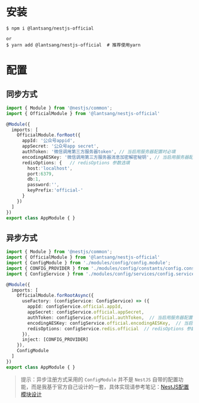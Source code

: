 # 安装

``` shell
$ npm i @lantsang/nestjs-official

or
$ yarn add @lantsang/nestjs-official  # 推荐使用yarn
```

# 配置

## 同步方式

``` typescript
import { Module } from '@nestjs/common';
import { OfficialModule } from '@lantsang/nestjs-official'

@Module({
  imports: [
    OfficialModule.forRoot({
      appId: '公众号appid', 
      appSecret: '公众号app secret',
      authToken: '微信调用第三方服务器token', // 当启用服务器配置时必填
      encodingAESKey: '微信调用第三方服务器消息加密解密秘钥', // 当启用服务器配置时必填
      redisOptions: {   // redisOptions 参数选填
        host:'localhost',
        port:6379,
        db:1,
        password:'',
        keyPrefix:'official-'
      }
    })
  ]
})
export class AppModule { }
```

## 异步方式

``` typescript
import { Module } from '@nestjs/common';
import { OfficialModule } from '@lantsang/nestjs-official'
import { ConfigModule } from './modules/config/config.module';
import { CONFIG_PROVIDER } from './modules/config/constants/config.constant';
import { ConfigService } from './modules/config/services/config.service';

@Module({
  imports: [
    OfficialModule.forRootAsync({
      useFactory: (configService: ConfigService) => ({
        appId: configService.official.appId,
        appSecret: configService.official.appSecret,
        authToken: configService.official.authToken,  // 当启用服务器配置时必填
        encodingAESKey: configService.official.encodingAESKey,  // 当启用服务器配置时必填
        redisOptions: configService.redis.official  // redisOptions 参数选填
      }),
      inject: [CONFIG_PROVIDER]
    }),
    ConfigModule
  ]
})
export class AppModule { }
```

> 提示：异步注册方式采用的 `ConfigModule` 并不是 `NestJS` 自带的配置功能，而是我基于官方自己设计的一套，具体实现请参考笔记：[NestJS配置模块设计](https://github.com/IricBing/note/blob/master/NodeJS/NestJS/%E7%A8%8B%E5%BA%8F%E8%AE%BE%E8%AE%A1/%E9%85%8D%E7%BD%AE%E6%A8%A1%E5%9D%97%E8%AE%BE%E8%AE%A1/README.md)
